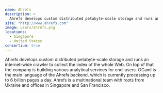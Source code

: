 ```yaml
---
name: Ahrefs
description: > 
  Ahrefs develops custom distributed petabyte-scale storage and runs an internet-wide crawler to collect the index of the whole Web
site: "http://www.ahrefs.com"
image: users/ahrefs.png
locations: 
  - Singapore
  - United States
consortium: true
---
```


Ahrefs develops custom distributed petabyte-scale storage and runs an internet-wide crawler to collect the index of the whole Web. On top of that the company is building various analytical services for end-users. OCaml is the main language of the Ahrefs backend, which is currently processing up to 6 billion pages a day. Ahrefs is a multinational team with roots from Ukraine and offices in Singapore and San Francisco.
